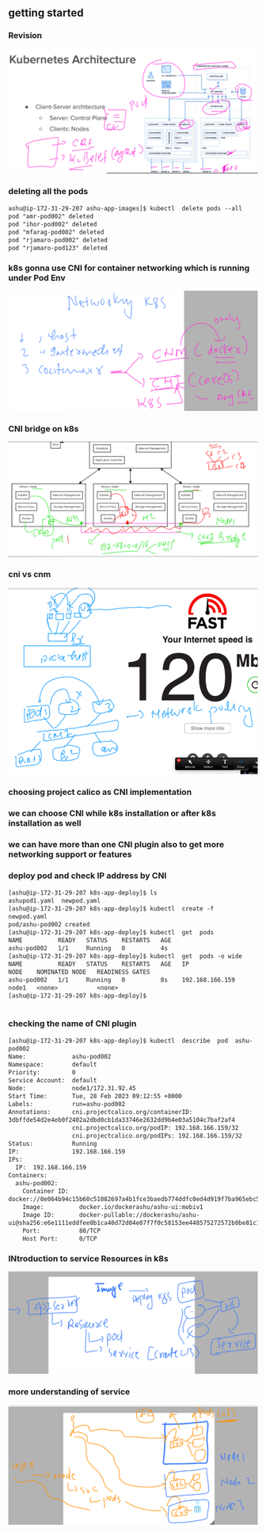 ## getting started

### Revision 

<img src="rev.png">

### deleting all the pods 

```
ashu@ip-172-31-29-207 ashu-app-images]$ kubectl  delete pods --all
pod "amr-pod002" deleted
pod "ihor-pod002" deleted
pod "mfarag-pod002" deleted
pod "rjamaro-pod002" deleted
pod "rjamaro-pod123" deleted
```

### k8s gonna use CNI for container networking which is running under Pod Env 

<img src="net1.png">

### CNI bridge on k8s 

<img src="cni1.png">

### cni vs cnm 

<img src="net2.png">

### choosing project calico as CNI implementation 
### we can choose CNI while k8s installation or after k8s installation as well
### we can have more than one CNI plugin also to get more networking support or features 

### deploy pod and check IP address by CNI 

```
[ashu@ip-172-31-29-207 k8s-app-deploy]$ ls
ashupod1.yaml  newpod.yaml
[ashu@ip-172-31-29-207 k8s-app-deploy]$ kubectl  create -f  newpod.yaml 
pod/ashu-pod002 created
[ashu@ip-172-31-29-207 k8s-app-deploy]$ kubectl  get  pods
NAME          READY   STATUS    RESTARTS   AGE
ashu-pod002   1/1     Running   0          4s
[ashu@ip-172-31-29-207 k8s-app-deploy]$ kubectl  get  pods -o wide
NAME          READY   STATUS    RESTARTS   AGE   IP                NODE    NOMINATED NODE   READINESS GATES
ashu-pod002   1/1     Running   0          8s    192.168.166.159   node1   <none>           <none>
[ashu@ip-172-31-29-207 k8s-app-deploy]$ 


```

### checking the name of CNI plugin 

```
[ashu@ip-172-31-29-207 k8s-app-deploy]$ kubectl  describe  pod  ashu-pod002 
Name:             ashu-pod002
Namespace:        default
Priority:         0
Service Account:  default
Node:             node1/172.31.92.45
Start Time:       Tue, 28 Feb 2023 09:12:55 +0000
Labels:           run=ashu-pod002
Annotations:      cni.projectcalico.org/containerID: 3dbffde54d2e4eb0f2402a2dbd0cb1da33746e2632dd9b4e03a5104c7baf2af4
                  cni.projectcalico.org/podIP: 192.168.166.159/32
                  cni.projectcalico.org/podIPs: 192.168.166.159/32
Status:           Running
IP:               192.168.166.159
IPs:
  IP:  192.168.166.159
Containers:
  ashu-pod002:
    Container ID:   docker://0e064b94c15b60c51082697a4b1fce3baedb774ddfc0ed4d919f7ba965ebc517
    Image:          docker.io/dockerashu/ashu-ui:mobiv1
    Image ID:       docker-pullable://dockerashu/ashu-ui@sha256:e6e1111eddfee0b1ca40d72d04e07f7f0c58153ee448575272572b0be81c1e68
    Port:           80/TCP
    Host Port:      0/TCP
```

### INtroduction to service Resources in k8s 

<img src="svc.png">

### more understanding of service 

<img src="svc1.png">

